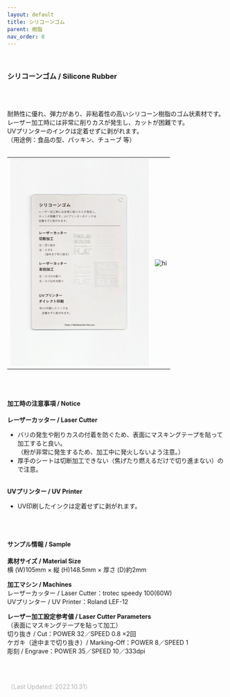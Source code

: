 ```yaml
---
layout: default
title: シリコーンゴム
parent: 樹脂
nav_order: 8
---
```


<br>

### シリコーンゴム / Silicone Rubber

<br><br>

耐熱性に優れ、弾力があり、非粘着性の高いシリコーン樹脂のゴム状素材です。<br>
レーザー加工時には非常に削りカスが発生し、カットが困難です。<br>
UVプリンターのインクは定着せずに剥がれます。<br>
（用途例：食品の型、パッキン、チューブ 等）
<br>
<br>

<table>
<tr style="border:none;">
<td style="border:none;"><img src="assets/13_Silicone_1.png" width="320" alt="hi" class="inline"/></td>
<td style="border:none;"><img src="assets/13_Silicone_2.png" width="320" alt="hi" class="inline"/></td>
</tr>
</table>

<br><br>


#### 加工時の注意事項 / Notice

**レーザーカッター / Laser Cutter**
<br>
* バリの発生や削りカスの付着を防ぐため、表面にマスキングテープを貼って加工すると良い。<br>
（粉が非常に発生するため、加工中に発火しないよう注意。）<br>
* 厚手のシートは切断加工できない（焦げたり燃えるだけで切り進まない）ので注意。<br><br>

**UVプリンター / UV Printer**
<br>
* UV印刷したインクは定着せずに剥がれます。<br>

<br><br>

#### サンプル情報 / Sample

**素材サイズ / Material Size**<br>
横 (W)105mm × 縦 (H)148.5mm × 厚さ (D)約2mm

**加工マシン / Machines**<br>
レーザーカッター / Laser Cutter：trotec speedy 100(60W)<br>
UVプリンター / UV Printer：Roland LEF-12<br>

**レーザー加工設定参考値 / Laser Cutter Parameters**<br>
（表面にマスキングテープを貼って加工）<br>
切り抜き / Cut：POWER 32／SPEED 0.8 ×2回<br>
ケガキ（途中まで切り抜き）/ Marking-Off：POWER 8／SPEED 1<br>
彫刻 / Engrave：POWER 35／SPEED 10／333dpi<br>

<br><br>

<span style="color: #B2B2B2; ">
（Last Updated: 2022.10.31）
</span>
